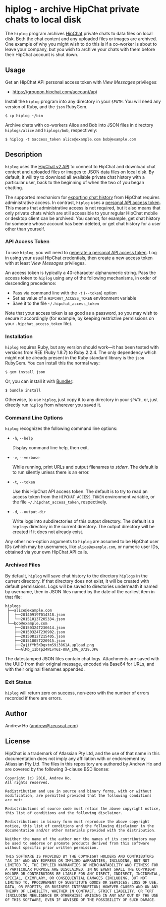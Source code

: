 hiplog - archive HipChat private chats to local disk
====================================================

The `hiplog` program archives [HipChat](https://www.hipchat.com/)
private chats to data files on local disk. Both the chat content and any
uploaded files or images are archived. One example of why you might wish
to do this is if a co-worker is about to leave your company, but you
wish to archive your chats with them before their HipChat account is
shut down.

Usage
-----

Get an HipChat API personal access token with *View Messages* privileges:

* https://groupon.hipchat.com/account/api

Install the `hiplog` program into any directory in your `$PATH`. You
will need any version of Ruby, and the `json` RubyGem.

    $ cp hiplog ~/bin

Archive chats with co-workers Alice and Bob into JSON files in directory
`hiplogs/alice` and `hiplogs/bob`, respectively:

    $ hiplog -t $access_token alice@example.com bob@example.com

Description
-----------

`hiplog` uses the [HipChat v2 API](https://www.hipchat.com/docs/apiv2/)
to connect to HipChat and download chat content and uploaded files or
images to JSON data files on local disk. By default, it will try to
download all available private chat history with a particular user,
back to the beginning of when the two of you began chatting.

The supported mechanism for
[exporting chat history](https://confluence.atlassian.com/display/HIPCHATKB/Exporting+chat+history)
from HipChat requires administrative access. In contrast, `hiplog` uses a
[personal API access token](https://groupon.hipchat.com/account/api).
This means that administrative access is not required, but it also means
that only private chats which are still accessible to your regular
HipChat mobile or desktop client can be archived. You cannot, for
example, get chat history for someone whose account has been deleted,
or get chat history for a user other than yourself.

### API Access Token

To use `hiplog`, you will need to
[generate a personal API access token](https://groupon.hipchat.com/account/api).
Log in using your usual HipChat credentials, then create a new access
token with at least *View Messages* privileges.

An access token is typically a 40-character alphanumeric string. Pass
the access token to `hiplog` using any of the following mechanisms, in
order of descending precedence:

* Pass via command line with the `-t` (`--token`) option
* Set as value of a `HIPCHAT_ACCESS_TOKEN` environment variable
* Save it to the file `~/.hipchat_access_token`

Note that your access token is as good as a password, so you may wish to
secure it accordingly (for example, by keeping restrictive permissions
on your `.hipchat_access_token` file).

### Installation

`hiplog` requires Ruby, but any version should work—it has been tested
with versions from REE (Ruby 1.8.7) to Ruby 2.2.4. The only dependency
which might not be already present in the Ruby standard library is the
`json` RubyGem. You can install this the normal way:

    $ gem install json

Or, you can install it with [Bundler](http://bundler.io/):

    $ bundle install

Otherwise, to use `hiplog`, just copy it to any directory in your
`$PATH`, or, just directly run `hiplog` from wherever you saved it.

### Command Line Options

`hiplog` recognizes the following command line options:

* `-h`, `--help`

  Display command line help, then exit.

* `-v`, `--verbose`

  While running, print URLs and output filenames to *stderr*.
  The default is to run silently unless there is an error.

* `-t`, `--token`

  Use this HipChat API access token. The default is to try to read
  an access token from the `HIPCHAT_ACCESS_TOKEN` environment variable,
  or the file `~/.hipchat_access_token`, respectively.

* `-d`, `--output-dir`

  Write logs into subdirectories of this output directory.
  The default is a `hiplogs` directory in the current directory.
  The output directory will be created if it does not already exist.

Any other non-option arguments to `hiplog` are assumed to be HipChat
user IDs (which may be usernames, like `alice@example.com`, or numeric
user IDs, obtained via your own HipChat API calls.

### Archived Files

By default, `hiplog` will save chat history to the directory `hiplogs`
in the current directory. If that directory does not exist, it will be
created with default permissions. Logs will be saved to directories
underneath it named by username, then in JSON files named by the date
of the earliest item in that file:

    hiplogs
     ├──alice@example.com
     │  ├──20140919T014318.json
     │  └──20151013T205334.json
     └──bob@example.com
        ├──20150324T230614.json
        ├──20150324T230902.json
        ├──20150812T215405.json
        ├──20151005T220915.json
        ├──ZajifYh5KDgxtmS9i38K1A.upload.png
        └──AlMb_11bTp24W1vY6z-8mA_IMG_0729.JPG

The datestamped JSON files contain chat logs. Attachments are saved with
the UUID from their original message, encoded via Base64 for URLs, and
with their original filenames appended.

### Exit Status

`hiplog` will return zero on success, non-zero with the number of errors
recorded if there are errors.

Author
------

Andrew Ho (<andrew@zeuscat.com>)

License
-------

HipChat is a trademark of Atlassian Pty Ltd, and the use of that name in
this documentation does not imply any affiliation with or endorsement by
Atlassian Pty Ltd. The files in this repository are authored by Andrew
Ho and are covered by the following 3-clause BSD license:

    Copyright (c) 2016, Andrew Ho.
    All rights reserved.

    Redistribution and use in source and binary forms, with or without
    modification, are permitted provided that the following conditions
    are met:

    Redistributions of source code must retain the above copyright notice,
    this list of conditions and the following disclaimer.

    Redistributions in binary form must reproduce the above copyright
    notice, this list of conditions and the following disclaimer in the
    documentation and/or other materials provided with the distribution.

    Neither the name of the author nor the names of its contributors may
    be used to endorse or promote products derived from this software
    without specific prior written permission.

    THIS SOFTWARE IS PROVIDED BY THE COPYRIGHT HOLDERS AND CONTRIBUTORS
    "AS IS" AND ANY EXPRESS OR IMPLIED WARRANTIES, INCLUDING, BUT NOT
    LIMITED TO, THE IMPLIED WARRANTIES OF MERCHANTABILITY AND FITNESS FOR
    A PARTICULAR PURPOSE ARE DISCLAIMED. IN NO EVENT SHALL THE COPYRIGHT
    HOLDER OR CONTRIBUTORS BE LIABLE FOR ANY DIRECT, INDIRECT, INCIDENTAL,
    SPECIAL, EXEMPLARY, OR CONSEQUENTIAL DAMAGES (INCLUDING, BUT NOT
    LIMITED TO, PROCUREMENT OF SUBSTITUTE GOODS OR SERVICES; LOSS OF USE,
    DATA, OR PROFITS; OR BUSINESS INTERRUPTION) HOWEVER CAUSED AND ON ANY
    THEORY OF LIABILITY, WHETHER IN CONTRACT, STRICT LIABILITY, OR TORT
    (INCLUDING NEGLIGENCE OR OTHERWISE) ARISING IN ANY WAY OUT OF THE USE
    OF THIS SOFTWARE, EVEN IF ADVISED OF THE POSSIBILITY OF SUCH DAMAGE.
